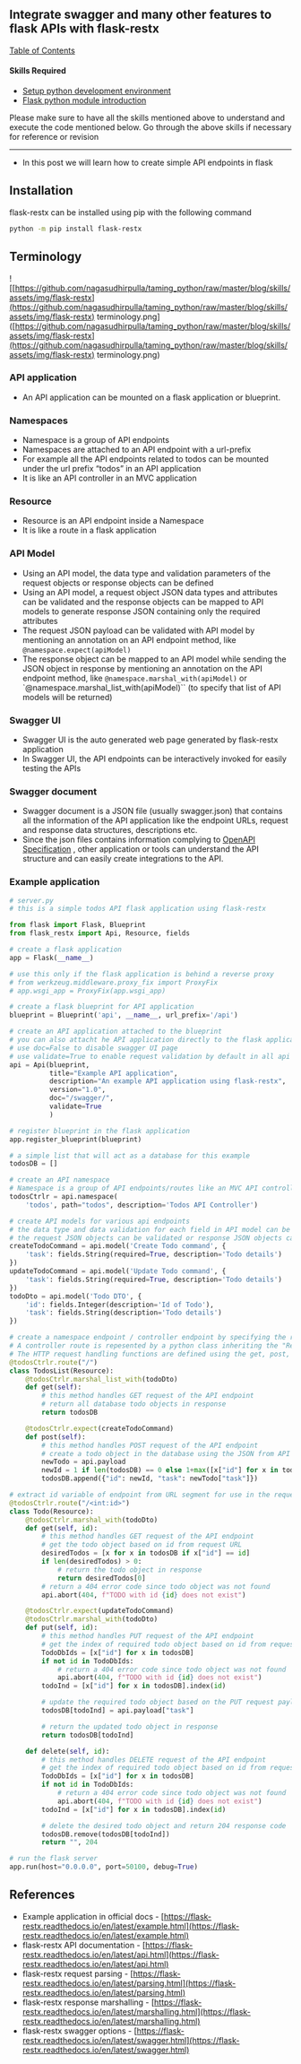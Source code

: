 ## Integrate swagger and many other features to flask APIs with flask-restx

[Table of Contents](https://nagasudhir.blogspot.com/2020/04/taming-python-table-of-contents.html)

#### Skills Required
* [Setup python development environment](https://nagasudhir.blogspot.com/2020/04/setup-python-development-environment_14.html)
* [Flask python module introduction](https://nagasudhir.blogspot.com/2022/04/flask-python-module-introduction-for.html)

Please make sure to have all the skills mentioned above to understand and execute the code mentioned below. Go through the above skills if necessary for reference or revision

<hr/>

* In this post we will learn how to create simple API endpoints in flask


## Installation

flask-restx can be installed using pip with the following command

```bash
python -m pip install flask-restx

```

## Terminology

![[https://github.com/nagasudhirpulla/taming_python/raw/master/blog/skills/assets/img/flask-restx](https://github.com/nagasudhirpulla/taming_python/raw/master/blog/skills/assets/img/flask-restx) terminology.png]([https://github.com/nagasudhirpulla/taming_python/raw/master/blog/skills/assets/img/flask-restx](https://github.com/nagasudhirpulla/taming_python/raw/master/blog/skills/assets/img/flask-restx) terminology.png)

### API application

-   An API application can be mounted on a flask application or blueprint.

### Namespaces

-   Namespace is a group of API endpoints
-   Namespaces are attached to an API endpoint with a url-prefix
-   For example all the API endpoints related to todos can be mounted under the url prefix “todos” in an API application
-   It is like an API controller in an MVC application

### Resource

-   Resource is an API endpoint inside a Namespace
-   It is like a route in a flask application

### API Model

-   Using an API model, the data type and validation parameters of the request objects or response objects can be defined
-   Using an API model, a request object JSON data types and attributes can be validated and the response objects can be mapped to API models to generate response JSON containing only the required attributes
-   The request JSON payload can be validated with API model by mentioning an annotation on an API endpoint method, like `@namespace.expect(apiModel)`
-   The response object can be mapped to an API model while sending the JSON object in response by mentioning an annotation on the API endpoint method, like `@namespace.marshal_with(apiModel)` or `@namespace.marshal_list_with(apiModel)`` (to specify that list of API models will be returned)

### Swagger UI
-   Swagger UI is the auto generated web page generated by flask-restx application
-   In Swagger UI, the API endpoints can be interactively invoked for easily testing the APIs

### Swagger document
-   Swagger document is a JSON file (usually swagger.json) that contains all the information of the API application like the endpoint URLs, request and response data structures, descriptions etc.
-   Since the json files contains information complying to [OpenAPI Specification](https://github.com/OAI/OpenAPI-Specification/blob/master/versions/2.0.md) , other application or tools can understand the API structure and can easily create integrations to the API.

### Example application

```python
# server.py
# this is a simple todos API flask application using flask-restx

from flask import Flask, Blueprint
from flask_restx import Api, Resource, fields

# create a flask application
app = Flask(__name__)

# use this only if the flask application is behind a reverse proxy
# from werkzeug.middleware.proxy_fix import ProxyFix
# app.wsgi_app = ProxyFix(app.wsgi_app)

# create a flask blueprint for API application
blueprint = Blueprint('api', __name__, url_prefix='/api')

# create an API application attached to the blueprint
# you can also attacht he API application directly to the flask application
# use doc=False to disable swagger UI page
# use validate=True to enable request validation by default in all api endpoints/resources
api = Api(blueprint,
          title="Example API application",
          description="An example API application using flask-restx",
          version="1.0",
          doc="/swagger/",
          validate=True
          )

# register blueprint in the flask application
app.register_blueprint(blueprint)

# a simple list that will act as a database for this example
todosDB = []

# create an API namespace
# Namespace is a group of API endpoints/routes like an MVC API controller
todosCtrlr = api.namespace(
    'todos', path="todos", description='Todos API Controller')

# create API models for various api endpoints
# the data type and data validation for each field in API model can be specified
# the request JSON objects can be validated or response JSON objects can be mapped using this API models
createTodoCommand = api.model('Create Todo command', {
    'task': fields.String(required=True, description='Todo details')
})
updateTodoCommand = api.model('Update Todo command', {
    'task': fields.String(required=True, description='Todo details')
})
todoDto = api.model('Todo DTO', {
    'id': fields.Integer(description='Id of Todo'),
    'task': fields.String(description='Todo details')
})

# create a namespace endpoint / controller endpoint by specifying the route
# A controller route is repesented by a python class inheriting the "Resource" base class
# The HTTP request handling functions are defined using the get, post, put, delete methods in the class
@todosCtrlr.route("/")
class TodosList(Resource):
    @todosCtrlr.marshal_list_with(todoDto)
    def get(self):
        # this method handles GET request of the API endpoint
        # return all database todo objects in response
        return todosDB

    @todosCtrlr.expect(createTodoCommand)
    def post(self):
        # this method handles POST request of the API endpoint
        # create a todo object in the database using the JSON from API request payload
        newTodo = api.payload
        newId = 1 if len(todosDB) == 0 else 1+max([x["id"] for x in todosDB])
        todosDB.append({"id": newId, "task": newTodo["task"]})

# extract id variable of endpoint from URL segment for use in the request handling functions
@todosCtrlr.route("/<int:id>")
class Todo(Resource):
    @todosCtrlr.marshal_with(todoDto)
    def get(self, id):
        # this method handles GET request of the API endpoint
        # get the todo object based on id from request URL
        desiredTodos = [x for x in todosDB if x["id"] == id]
        if len(desiredTodos) > 0:
            # return the todo object in response
            return desiredTodos[0]
        # return a 404 error code since todo object was not found
        api.abort(404, f"TODO with id {id} does not exist")

    @todosCtrlr.expect(updateTodoCommand)
    @todosCtrlr.marshal_with(todoDto)
    def put(self, id):
        # this method handles PUT request of the API endpoint
        # get the index of required todo object based on id from request URL
        TodoDbIds = [x["id"] for x in todosDB]
        if not id in TodoDbIds:
            # return a 404 error code since todo object was not found
            api.abort(404, f"TODO with id {id} does not exist")
        todoInd = [x["id"] for x in todosDB].index(id)

        # update the required todo object based on the PUT request payload
        todosDB[todoInd] = api.payload["task"]

        # return the updated todo object in response
        return todosDB[todoInd]

    def delete(self, id):
        # this method handles DELETE request of the API endpoint
        # get the index of required todo object based on id from request URL
        TodoDbIds = [x["id"] for x in todosDB]
        if not id in TodoDbIds:
            # return a 404 error code since todo object was not found
            api.abort(404, f"TODO with id {id} does not exist")
        todoInd = [x["id"] for x in todosDB].index(id)

        # delete the desired todo object and return 204 response code
        todosDB.remove(todosDB[todoInd])
        return "", 204

# run the flask server
app.run(host="0.0.0.0", port=50100, debug=True)

```

## References

-   Example application in official docs - [](https://flask-restx.readthedocs.io/en/latest/example.html)[https://flask-restx.readthedocs.io/en/latest/example.html](https://flask-restx.readthedocs.io/en/latest/example.html)
-   flask-restx API documentation - [](https://flask-restx.readthedocs.io/en/latest/api.html)[https://flask-restx.readthedocs.io/en/latest/api.html](https://flask-restx.readthedocs.io/en/latest/api.html)
-   flask-restx request parsing - [](https://flask-restx.readthedocs.io/en/latest/parsing.html)[https://flask-restx.readthedocs.io/en/latest/parsing.html](https://flask-restx.readthedocs.io/en/latest/parsing.html)
-   flask-restx response marshalling - [](https://flask-restx.readthedocs.io/en/latest/marshalling.html)[https://flask-restx.readthedocs.io/en/latest/marshalling.html](https://flask-restx.readthedocs.io/en/latest/marshalling.html)
-   flask-restx swagger options - [](https://flask-restx.readthedocs.io/en/latest/swagger.html)[https://flask-restx.readthedocs.io/en/latest/swagger.html](https://flask-restx.readthedocs.io/en/latest/swagger.html)

<!--stackedit_data:
eyJoaXN0b3J5IjpbLTEzMzIyMzc5MjRdfQ==
-->